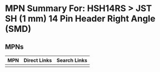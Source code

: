 



# MPN Summary For: HSH14RS > JST SH (1 mm) 14 Pin Header Right Angle (SMD)

## MPNs
  

|MPN|Direct Links|Search Links|
| :--- | :--- | :--- |
||||
